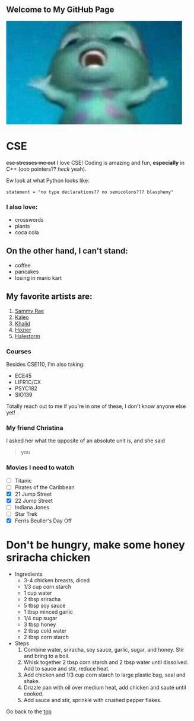 ## Welcome to My GitHub Page

![pic](bibble.jpeg)

# CSE

~~cse stresses me out~~ I love CSE! Coding is amazing and fun, **especially** in C++ (ooo pointers?? _heck_ yeah).

Ew look at what Python looks like:
```
statement = "no type declarations?? no semicolons??? blasphemy"
```

### I also love:
- crosswords
- plants
- coca cola

## On the other hand, I can't stand:
- coffee
- pancakes
- losing in mario kart 

## My favorite artists are:

1. [Sammy Rae](https://www.youtube.com/watch?v=x9PNyzWtM7I&list=PLMGQuQq7BA8w9pdUAqBHcsxM-g_oXhK9d)
2. [Kaleo](https://www.youtube.com/watch?v=0-7IHOXkiV8&list=PLL0cqrhIEUZNchGD1fVwblpI7suwGBvRp)
3. [Khalid](https://www.youtube.com/watch?v=by3yRdlQvzs&list=PLa5MiwSnbRr1Nb5wDctqKxuY1qN75Soco)
4. [Hozier](https://www.youtube.com/watch?v=Irw04nbXwxk&list=PL-f5sU8-_h3cJgmR0ZxMvuCtlrnli6xfa)
5. [Halestorm](https://www.youtube.com/watch?v=YpJAmlnBxoA&list=RDEMBhlpzGCZlXxLMeHLVGJ2lQ&start_radio=1)

### Courses
Besides CSE110, I'm also taking:
- ECE45
- LIFR1C/CX
- PSYC182
- SIO139

Totally reach out to me if you're in one of these, I don't know anyone else yet!

### My friend Christina
I asked her what the opposite of an absolute unit is, and she said
> you

### Movies I need to watch
- [ ] Titanic
- [ ] Pirates of the Caribbean
- [X] 21 Jump Street
- [X] 22 Jump Street
- [ ] Indiana Jones
- [ ] Star Trek
- [X] Ferris Beuller's Day Off

# Don't be hungry, make some honey sriracha chicken
- Ingredients
  - 3-4 chicken breasts, diced
  - 1/3 cup corn starch
  - 1 cup water
  - 2 tbsp sriracha
  - 5 tbsp soy sauce
  - 1 tbsp minced garlic
  - 1/4 cup sugar
  - 3 tbsp honey
  - 2 tbsp cold water
  - 2 tbsp corn starch
- Steps
  1. Combine water, sriracha, soy sauce, garlic, sugar, and honey. Stir and bring to a boil.
  2. Whisk together 2 tbsp corn starch and 2 tbsp water until dissolved. Add to sauce and stir, reduce heat.
  3. Add chicken and 1/3 cup corn starch to large plastic bag, seal and shake.
  4. Drizzle pan with oil over medium heat, add chicken and sauté until cooked.
  5. Add sauce and stir, sprinkle with crushed pepper flakes.

Go back to the [top](https://github.com/anhatche/cse110/blob/main/README.md#welcome-to-my-github-page)
